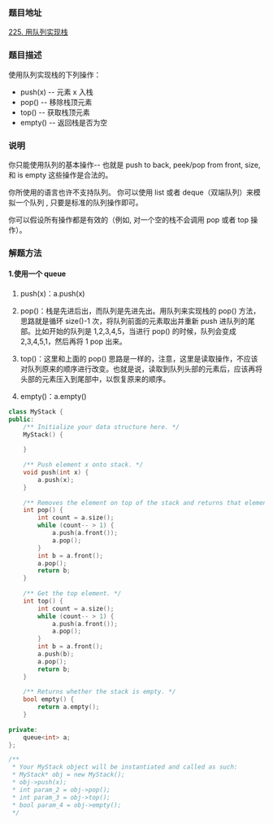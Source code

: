 ### 题目地址
[225. 用队列实现栈](https://leetcode-cn.com/problems/implement-stack-using-queues/)
### 题目描述
使用队列实现栈的下列操作：

- push(x) -- 元素 x 入栈
- pop() -- 移除栈顶元素
- top() -- 获取栈顶元素
- empty() -- 返回栈是否为空

### 说明
你只能使用队列的基本操作-- 也就是 push to back, peek/pop from front, size, 和 is empty 这些操作是合法的。

你所使用的语言也许不支持队列。 你可以使用 list 或者 deque（双端队列）来模拟一个队列 , 只要是标准的队列操作即可。

你可以假设所有操作都是有效的（例如, 对一个空的栈不会调用 pop 或者 top 操作）。
### 解题方法
#### 1.使用一个 queue
1. push(x)：a.push(x)

2. pop()：栈是先进后出，而队列是先进先出。用队列来实现栈的 pop() 方法，思路就是循环 size()-1 次，将队列前面的元素取出并重新 push 进队列的尾部。比如开始的队列是 1,2,3,4,5，当进行 pop() 的时候，队列会变成 2,3,4,5,1，然后再将 1 pop 出来。

3. top()：这里和上面的 pop() 思路是一样的，注意，这里是读取操作，不应该对队列原来的顺序进行改变。也就是说，读取到队列头部的元素后，应该再将头部的元素压入到尾部中，以恢复原来的顺序。

4. empty()：a.empty()

```C++
class MyStack {
public:
    /** Initialize your data structure here. */
    MyStack() {
        
    }
    
    /** Push element x onto stack. */
    void push(int x) {
        a.push(x);
    }
    
    /** Removes the element on top of the stack and returns that element. */
    int pop() {
        int count = a.size();
        while (count-- > 1) {
            a.push(a.front());
            a.pop();
        }
        int b = a.front();
        a.pop();
        return b;
    }
    
    /** Get the top element. */
    int top() {
        int count = a.size();
        while (count-- > 1) {
            a.push(a.front());
            a.pop();
        }
        int b = a.front();
        a.push(b);
        a.pop();
        return b;
    }
    
    /** Returns whether the stack is empty. */
    bool empty() {
        return a.empty();
    }
    
private:
    queue<int> a;
};

/**
 * Your MyStack object will be instantiated and called as such:
 * MyStack* obj = new MyStack();
 * obj->push(x);
 * int param_2 = obj->pop();
 * int param_3 = obj->top();
 * bool param_4 = obj->empty();
 */
```